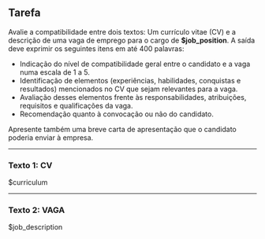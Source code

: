 ## Tarefa

Avalie a compatibilidade entre dois textos: Um currículo vitae (CV) e a descrição de uma vaga de emprego para o cargo de **$job_position**. A saída deve exprimir os seguintes itens em até 400 palavras:

- Indicação do nível de compatibilidade geral entre o candidato e a vaga numa escala de 1 a 5.
- Identificação de elementos (experiências, habilidades, conquistas e resultados) mencionados no CV que sejam relevantes para a vaga.
- Avaliação desses elementos frente às responsabilidades, atribuições, requisitos e qualificações da vaga.
- Recomendação quanto à convocação ou não do candidato.

Apresente também uma breve carta de apresentação que o candidato poderia enviar à empresa.

---

### Texto 1: CV

$curriculum

---

### Texto 2: VAGA

$job_description